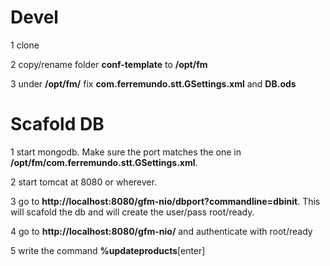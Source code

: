 # Devel
1 clone

2 copy/rename folder **conf-template** to **/opt/fm**

3 under **/opt/fm/** fix **com.ferremundo.stt.GSettings.xml** and  **DB.ods**

# Scafold DB
1 start mongodb. Make sure the port matches the one in **/opt/fm/com.ferremundo.stt.GSettings.xml**.

2 start tomcat at 8080 or wherever.

3 go to **http://localhost:8080/gfm-nio/dbport?commandline=dbinit**. This will scafold the db and will create the user/pass root/ready.

4 go to **http://localhost:8080/gfm-nio/** and authenticate with root/ready

5 write the command **%updateproducts**[enter] 
